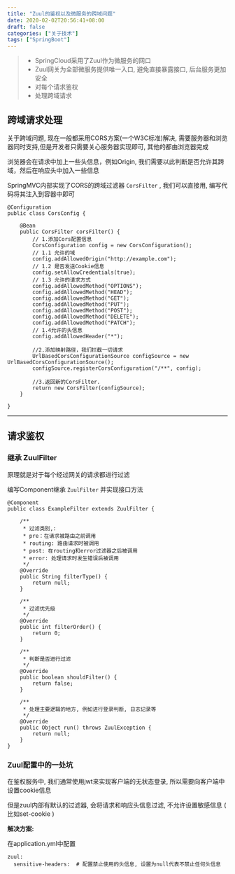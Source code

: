 ```yaml
---
title: "Zuul的鉴权以及微服务的跨域问题"
date: 2020-02-02T20:56:41+08:00
draft: false
categories: ["关于技术"]
tags: ["SpringBoot"]
---
```


> - SpringCloud采用了Zuul作为微服务的网口
> - Zuul网关为全部微服务提供唯一入口, 避免直接暴露接口, 后台服务更加安全
> - 对每个请求鉴权
> - 处理跨域请求

## 跨域请求处理

关于跨域问题, 现在一般都采用CORS方案(一个W3C标准)解决, 需要服务器和浏览器同时支持,但是开发者只需要关心服务器实现即可, 其他的都由浏览器完成

浏览器会在请求中加上一些头信息，例如Origin, 我们需要以此判断是否允许其跨域，然后在响应头中加入一些信息

SpringMVC内部实现了CORS的跨域过滤器 `CorsFilter` , 我们可以直接用, 编写代码将其注入到容器中即可

```
@Configuration
public class CorsConfig {

    @Bean
    public CorsFilter corsFilter() {
        // 1.添加Cors配置信息
        CorsConfiguration config = new CorsConfiguration();
        // 1.1 允许的域
        config.addAllowedOrigin("http://example.com");
        // 1.2 是否发送Cookie信息
        config.setAllowCredentials(true);
        // 1.3 允许的请求方式
        config.addAllowedMethod("OPTIONS");
        config.addAllowedMethod("HEAD");
        config.addAllowedMethod("GET");
        config.addAllowedMethod("PUT");
        config.addAllowedMethod("POST");
        config.addAllowedMethod("DELETE");
        config.addAllowedMethod("PATCH");
        // 1.4允许的头信息
        config.addAllowedHeader("*");

        //2.添加映射路径，我们拦截一切请求
        UrlBasedCorsConfigurationSource configSource = new UrlBasedCorsConfigurationSource();
        configSource.registerCorsConfiguration("/**", config);

        //3.返回新的CorsFilter.
        return new CorsFilter(configSource);
    }

}
```

---

## 请求鉴权

### 继承 ZuulFilter

原理就是对于每个经过网关的请求都进行过滤

编写Component继承 `ZuulFilter` 并实现接口方法

```
@Component
public class ExampleFilter extends ZuulFilter {

    /**
     * 过滤类别,:
     * pre：在请求被路由之前调用
     * routing: 路由请求时被调用
     * post: 在routing和error过滤器之后被调用
     * error: 处理请求时发生错误后被调用
     */
    @Override
    public String filterType() {
        return null;
    }

    /**
     * 过滤优先级
     */
    @Override
    public int filterOrder() {
        return 0;
    }

    /**
     * 判断是否进行过滤
     */
    @Override
    public boolean shouldFilter() {
        return false;
    }

    /**
     * 处理主要逻辑的地方, 例如进行登录判断, 日志记录等
     */
    @Override
    public Object run() throws ZuulException {
        return null;
    }
}
```

### Zuul配置中的一处坑

在鉴权服务中, 我们通常使用jwt来实现客户端的无状态登录, 所以需要向客户端中设置cookie信息

但是zuul内部有默认的过滤器, 会将请求和响应头信息过滤, 不允许设置敏感信息 ( 比如set-cookie )

**解决方案:**

在application.yml中配置

```
zuul:
  sensitive-headers:  # 配置禁止使用的头信息, 设置为null代表不禁止任何头信息
```
